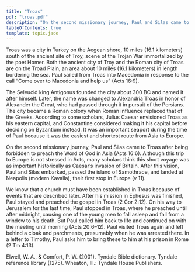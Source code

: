 ```yaml
---
title: "Troas"
pdf: "troas.pdf"
description: "On the second missionary journey, Paul and Silas came to Troas after being forbidden to preach the Word of God in Asia (Acts 16:6)."
tableOfContents: true
template: topic.jade
---
```


Troas was a city in Turkey on the Aegean shore, 10 miles (16.1
kilometers) south of the ancient site of Troy, scene of the Trojan War
immortalized by the poet Homer. Both the ancient city of Troy and the
Roman city of Troas are on the Troad Plain, an area about 10 miles (16.1
kilometers) in length bordering the sea. Paul sailed from Troas into
Macedonia in response to the call “Come over to Macedonia and help us”
(Acts 16:9).

The Seleucid king Antigonus founded the city about 300 BC and named it
after himself. Later, the name was changed to Alexandria Troas in honor
of Alexander the Great, who had passed through it in pursuit of the
Persians. The city became a Roman colony when Roman influence replaced
that of the Greeks. According to some scholars, Julius Caesar envisioned
Troas as his eastern capital, and Constantine considered making it his
capital before deciding on Byzantium instead. It was an important
seaport during the time of Paul because it was the easiest and shortest
route from Asia to Europe.

On the second missionary journey, Paul and Silas came to Troas after
being forbidden to preach the Word of God in Asia (Acts 16:6). Although
this trip to Europe is not stressed in Acts, many scholars think this
short voyage was as important historically as Caesar’s invasion of
Britain. After this vision, Paul and Silas embarked, passed the island
of Samothrace, and landed at Neapolis (modern Kavalla), their first stop
in Europe (v 11).

We know that a church must have been established in Troas because of
events that are described later. After his mission in Ephesus was
finished, Paul stayed and preached the gospel in Troas (2 Cor 2:12). On
his way to Jerusalem for the last time, Paul stopped in Troas, where he
preached until after midnight, causing one of the young men to fall
asleep and fall from a window to his death. But Paul called him back to
life and continued on with the meeting until morning (Acts 20:6–12).
Paul visited Troas again and left behind a cloak and parchments,
presumably when he was arrested there. In a letter to Timothy, Paul asks
him to bring these to him at his prison in Rome (2 Tm 4:13).

Elwell, W. A., & Comfort, P. W. (2001). Tyndale Bible dictionary.
Tyndale reference library (1275). Wheaton, Ill.: Tyndale House
Publishers.

